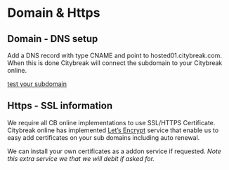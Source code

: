 # Domain & Https

## Domain - DNS setup

Add a DNS record with type CNAME and point to hosted01.citybreak.com. When this is done Citybreak will connect the subdomain to your Citybreak online.

[test your subdomain](http://kund.delat.se/online3/hosted)

## Https - SSL information
We require all CB online implementations to use SSL/HTTPS Certificate.
Citybreak online has implemented [Let’s Encrypt](https://letsencrypt.org) service that enable us to easy add certificates on your sub domains including auto renewal.

We can install your own certificates as a addon service if requested.
_Note this extra service we that we will debit if asked for._
